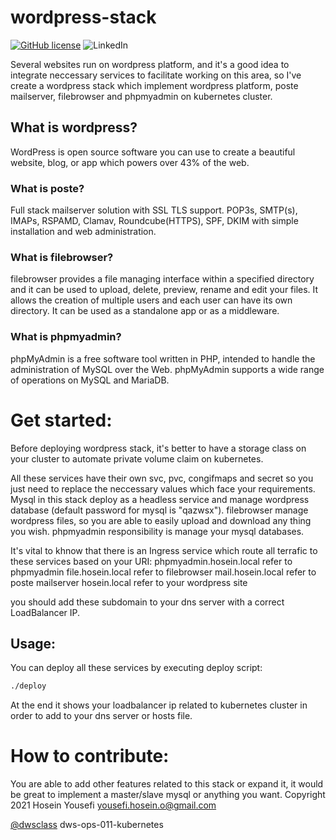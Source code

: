 # wordpress-stack

[![GitHub license](https://img.shields.io/github/license/hosein-yousefii/docker-ansible)](https://github.com/hosein-yousefii/docker-ansible/blob/master/LICENSE)
![LinkedIn](https://shields.io/badge/style-hoseinyousefii-black?logo=linkedin&label=LinkedIn&link=https://www.linkedin.com/in/hoseinyousefi)


Several websites run on wordpress platform, and it's a good idea to integrate neccessary services to facilitate working on this area, so I've create a wordpress stack which implement wordpress platform, poste mailserver, filebrowser and phpmyadmin on kubernetes cluster.

## What is wordpress?

WordPress is open source software you can use to create a beautiful website, blog, or app which powers over 43% of the web.

### What is poste?

Full stack mailserver solution with SSL TLS support. POP3s, SMTP(s), IMAPs, RSPAMD, Clamav, Roundcube(HTTPS), SPF, DKIM with simple installation and web administration.

### What is filebrowser?

filebrowser provides a file managing interface within a specified directory and it can be used to upload, delete, preview, rename and edit your files. It allows the creation of multiple users and each user can have its own directory. It can be used as a standalone app or as a middleware.

### What is phpmyadmin?

phpMyAdmin is a free software tool written in PHP, intended to handle the administration of MySQL over the Web. phpMyAdmin supports a wide range of operations on MySQL and MariaDB.

# Get started:

Before deploying wordpress stack, it's better to have a storage class on your cluster to automate private volume claim on kubernetes.

All these services have their own svc, pvc, congifmaps and secret so you just need to replace the neccessary values which face your requirements. Mysql in this stack deploy as a headless service and manage wordpress database (default password for mysql is "qazwsx"). filebrowser manage wordpress files, so you are able to easily upload and download any thing you wish. phpmyadmin responsibility is manage your mysql databases.

It's vital to khnow that there is an Ingress service which route all terrafic to these services based on your URI:
phpmyadmin.hosein.local refer to phpmyadmin
file.hosein.local       refer to filebrowser
mail.hosein.local       refer to poste mailserver
hosein.local            refer to your wordpress site

you should add these subdomain to your dns server with a correct LoadBalancer IP.

## Usage:

You can deploy all these services by executing deploy script:

```bash
./deploy
```
At the end it shows your loadbalancer ip related to kubernetes cluster in order to add to your dns server or hosts file.

# How to contribute:

You are able to add other features related to this stack or expand it, it would be great to implement a master/slave mysql or anything you want.
Copyright 2021 Hosein Yousefi <yousefi.hosein.o@gmail.com>

[@dwsclass](https://github.com/dwsclass) dws-ops-011-kubernetes
